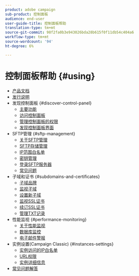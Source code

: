 ```yaml
---
product: adobe campaign
sub-product: 控制面板
audience: end-user
user-guide-title: 控制面板帮助
translation-type: tm+mt
source-git-commit: 98f2fa0b3e943026bda28b615f0f11db54c404a6
workflow-type: tm+mt
source-wordcount: '94'
ht-degree: 6%

---
```



# 控制面板帮助 {#using}

+ [产品文档](control-panel-home.md)
+ [发行说明](release-notes.md)
+ 发现控制面板 {#discover-control-panel}
   + [主要功能](discover/using/key-features.md)
   + [访问控制面板](discover/using/accessing-control-panel.md)
   + [管理控制面板的权限](discover/using/managing-permissions.md)
   + [发现控制面板界面](discover/using/discovering-the-interface.md)
+ SFTP管理 {#sftp-management}
   + [关于SFTP管理](sftp/using/about-sftp-management.md)
   + [SFTP存储管理](sftp/using/sftp-storage-management.md)
   + [IP范围白名单](sftp/using/ip-range-whitelisting.md)
   + [密钥管理](sftp/using/key-management.md)
   + [登录SFTP服务器](sftp/using/logging-into-sftp-server.md)
   + [常见问题](sftp/using/common-questions.md)
+ 子域和证书 {#subdomains-and-certificates}
   + [子域品牌](subdomains-certificates/using/subdomains-branding.md)
   + [监视子域](subdomains-certificates/using/monitoring-subdomains.md)
   + [设置新子域](subdomains-certificates/using/setting-up-new-subdomain.md)
   + [监视SSL证书](subdomains-certificates/using/monitoring-ssl-certificates.md)
   + [续订SSL证书](subdomains-certificates/using/renewing-subdomain-certificate.md)
   + [管理TXT记录](subdomains-certificates/using/managing-txt-records.md)
+ 性能监视 {#performance-monitoring}
   + [关于性能监视](performance-monitoring/using/about-performance-monitoring.md)
   + [数据库监控](performance-monitoring/using/database-monitoring.md)
   + [电子邮件警报](performance-monitoring/using/email-alerting.md)
+ 实例设置(Campaign Classic) {#instances-settings}
   + [实例访问的IP白名单](instances-settings/using/ip-whitelisting-instance-access.md)
   + [URL权限](instances-settings/using/url-permissions.md)
   + [实例详细信息](instances-settings/using/instance-details.md)
+ [常见问题解答](faq.md)
